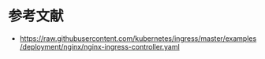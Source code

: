 # 参考文献
- https://raw.githubusercontent.com/kubernetes/ingress/master/examples/deployment/nginx/nginx-ingress-controller.yaml
